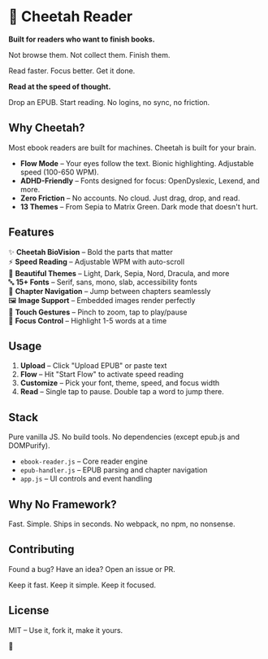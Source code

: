 # 🐆 Cheetah Reader

**Built for readers who want to finish books.**

Not browse them. Not collect them. Finish them.

Read faster. Focus better. Get it done.

**Read at the speed of thought.**

Drop an EPUB. Start reading. No logins, no sync, no friction.

## Why Cheetah?

Most ebook readers are built for machines. Cheetah is built for your brain.

- **Flow Mode** – Your eyes follow the text. Bionic highlighting. Adjustable speed (100-650 WPM).
- **ADHD-Friendly** – Fonts designed for focus: OpenDyslexic, Lexend, and more.
- **Zero Friction** – No accounts. No cloud. Just drag, drop, and read.
- **13 Themes** – From Sepia to Matrix Green. Dark mode that doesn't hurt.

## Features

✨ **Cheetah BioVision** – Bold the parts that matter  
⚡ **Speed Reading** – Adjustable WPM with auto-scroll  
🎨 **Beautiful Themes** – Light, Dark, Sepia, Nord, Dracula, and more  
🔤 **15+ Fonts** – Serif, sans, mono, slab, accessibility fonts  
📖 **Chapter Navigation** – Jump between chapters seamlessly  
🖼️ **Image Support** – Embedded images render perfectly  
📱 **Touch Gestures** – Pinch to zoom, tap to play/pause  
🎯 **Focus Control** – Highlight 1-5 words at a time  

## Usage

1. **Upload** – Click "Upload EPUB" or paste text
2. **Flow** – Hit "Start Flow" to activate speed reading
3. **Customize** – Pick your font, theme, speed, and focus width
4. **Read** – Single tap to pause. Double tap a word to jump there.

## Stack

Pure vanilla JS. No build tools. No dependencies (except epub.js and DOMPurify).

- `ebook-reader.js` – Core reader engine
- `epub-handler.js` – EPUB parsing and chapter navigation
- `app.js` – UI controls and event handling

## Why No Framework?

Fast. Simple. Ships in seconds. No webpack, no npm, no nonsense.

## Contributing

Found a bug? Have an idea? Open an issue or PR.

Keep it fast. Keep it simple. Keep it focused.

## License

MIT – Use it, fork it, make it yours.

🐆